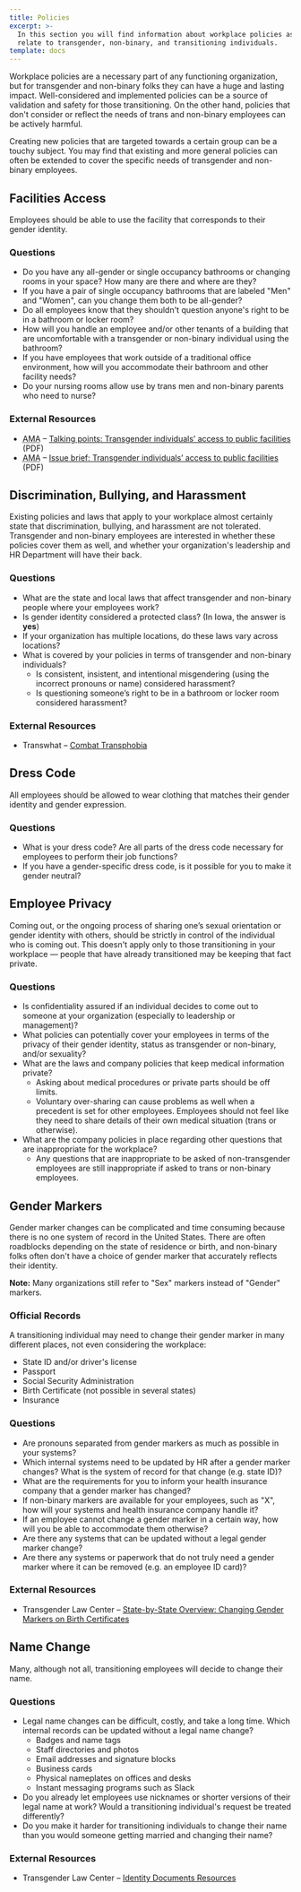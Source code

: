 ```yaml
---
title: Policies
excerpt: >-
  In this section you will find information about workplace policies as they
  relate to transgender, non-binary, and transitioning individuals.
template: docs
---
```


Workplace policies are a necessary part of any functioning organization, but for
transgender and non-binary folks they can have a huge and lasting
impact. Well-considered and implemented policies can be a source of validation
and safety for those transitioning. On the other hand, policies that don't
consider or reflect the needs of trans and non-binary employees can be actively harmful.

Creating new policies that are targeted towards a certain group can
be a touchy subject. You may find that existing and more general policies can often be
extended to cover the specific needs of transgender and non-binary employees.

## Facilities Access

Employees should be able to use the facility that corresponds to their gender
identity.

### Questions

- Do you have any all-gender or single occupancy bathrooms or changing rooms in your space? How many are there and where are they?
- If you have a pair of single occupancy bathrooms that are labeled "Men" and "Women", can you change them both to be all-gender?
- Do all employees know that they shouldn't question anyone's right to be in a bathroom or locker room?
- How will you handle an employee and/or other tenants of a building that are uncomfortable with a transgender or non-binary individual using the bathroom?
- If you have employees that work outside of a traditional office environment, how will you accommodate their bathroom and other facility needs?
- Do your nursing rooms allow use by trans men and non-binary parents who need to nurse?

### External Resources

- <acronym title="American Medical Association">AMA</acronym> &ndash; [Talking points: Transgender individuals’ access to public facilities](https://www.ama-assn.org/media/43446/download) (PDF)
- <acronym title="American Medical Association">AMA</acronym> &ndash; [Issue brief: Transgender individuals’ access to public facilities](https://www.ama-assn.org/media/43431/download) (PDF)

## Discrimination, Bullying, and Harassment

Existing policies and laws that apply to your workplace almost certainly state
that discrimination, bullying, and harassment are not tolerated. Transgender and non-binary employees
are interested in whether these policies cover them as well, and whether your organization's
leadership and HR Department will have their back.

### Questions

- What are the state and local laws that affect transgender and non-binary people where your employees work?
- Is gender identity considered a protected class? (In Iowa, the answer is **yes**)
- If your organization has multiple locations, do these laws vary across locations?
- What is covered by your policies in terms of transgender and non-binary individuals?
  - Is consistent, insistent, and intentional misgendering (using the incorrect pronouns or name) considered harassment?
  - Is questioning someone’s right to be in a bathroom or locker room considered harassment?

### External Resources

- Transwhat &ndash; [Combat Transphobia](http://transwhat.org/transphobia/)

## Dress Code

All employees should be allowed to wear clothing that matches their gender identity and gender expression.

### Questions

- What is your dress code? Are all parts of the dress code necessary for employees to perform their job functions?
- If you have a gender-specific dress code, is it possible for you to make it gender neutral?

## Employee Privacy

Coming out, or the ongoing process of sharing one’s sexual orientation or gender identity with others, should be strictly
in control of the individual who is coming out. This doesn't apply only to those transitioning in your workplace &mdash;
people that have already transitioned may be keeping that fact private.

### Questions

- Is confidentiality assured if an individual decides to come out to someone at your organization (especially to leadership or management)?
- What policies can potentially cover your employees in terms of the privacy of their gender identity, status as transgender or non-binary, and/or sexuality?
- What are the laws and company policies that keep medical information private?
  - Asking about medical procedures or private parts should be off limits.
  - Voluntary over-sharing can cause problems as well when a precedent is set for other employees. Employees should not feel like they need to share details of their own medical situation (trans or otherwise).
- What are the company policies in place regarding other questions that are inappropriate for the workplace?
  - Any questions that are inappropriate to be asked of non-transgender employees are still inappropriate if asked to trans or non-binary employees.

## Gender Markers

Gender marker changes can be complicated and time consuming because there is no one
system of record in the United States. There are often roadblocks depending on the state
of residence or birth, and non-binary folks often don't have a choice of gender marker
that accurately reflects their identity.

<div class="note">
  <strong>Note:</strong>
  Many organizations still refer to "Sex" markers instead of "Gender" markers.
</div>

### Official Records

A transitioning individual may need to change their gender marker in many different places, not even considering the
workplace:

- State ID and/or driver's license
- Passport
- Social Security Administration
- Birth Certificate (not possible in several states)
- Insurance

### Questions

- Are pronouns separated from gender markers as much as possible in your systems?
- Which internal systems need to be updated by HR after a gender marker changes? What is the system of record for that change (e.g. state ID)?
- What are the requirements for you to inform your health insurance company that a gender marker has changed?
- If non-binary markers are available for your employees, such as "X", how will your systems and health insurance company handle it?
- If an employee cannot change a gender marker in a certain way, how will you be able to accommodate them otherwise?
- Are there any systems that can be updated without a legal gender marker change?
- Are there any systems or paperwork that do not truly need a gender marker where it can be removed (e.g. an employee ID card)?

### External Resources

- Transgender Law Center &ndash; [State-by-State Overview: Changing Gender Markers on Birth Certificates](https://transgenderlawcenter.org/resources/id/state-by-state-overview-changing-gender-markers-on-birth-certificates)

## Name Change

Many, although not all, transitioning employees will decide to change their name.

### Questions

- Legal name changes can be difficult, costly, and take a long time. Which internal records can be updated without a legal name change?
  - Badges and name tags
  - Staff directories and photos
  - Email addresses and signature blocks
  - Business cards
  - Physical nameplates on offices and desks
  - Instant messaging programs such as Slack
- Do you already let employees use nicknames or shorter versions of their legal name at work? Would a transitioning individual's request be treated differently?
- Do you make it harder for transitioning individuals to change their name than you would someone getting married and changing their name?

### External Resources

- Transgender Law Center &ndash; [Identity Documents Resources](https://transgenderlawcenter.org/resources/id)
